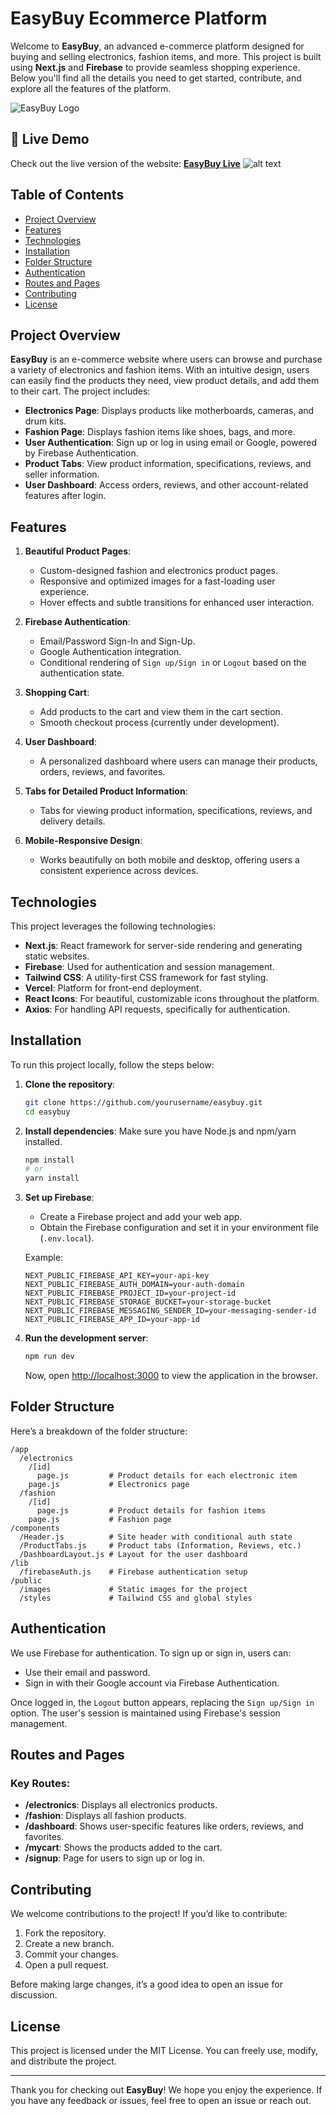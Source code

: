 
# **EasyBuy Ecommerce Platform**

Welcome to **EasyBuy**, an advanced e-commerce platform designed for buying and selling electronics, fashion items, and more. This project is built using **Next.js** and **Firebase** to provide seamless shopping experience. Below you'll find all the details you need to get started, contribute, and explore all the features of the platform.

![EasyBuy Logo](public/images/easybuylogo.png)

## 🚀 **Live Demo**
Check out the live version of the website:
[**EasyBuy Live**](https://easybuy-rho.vercel.app/)
![alt text](image.png)
## **Table of Contents**
- [Project Overview](#project-overview)
- [Features](#features)
- [Technologies](#technologies)
- [Installation](#installation)
- [Folder Structure](#folder-structure)
- [Authentication](#authentication)
- [Routes and Pages](#routes-and-pages)
- [Contributing](#contributing)
- [License](#license)

## **Project Overview**
**EasyBuy** is an e-commerce website where users can browse and purchase a variety of electronics and fashion items. With an intuitive design, users can easily find the products they need, view product details, and add them to their cart. The project includes:
- **Electronics Page**: Displays products like motherboards, cameras, and drum kits.
- **Fashion Page**: Displays fashion items like shoes, bags, and more.
- **User Authentication**: Sign up or log in using email or Google, powered by Firebase Authentication.
- **Product Tabs**: View product information, specifications, reviews, and seller information.
- **User Dashboard**: Access orders, reviews, and other account-related features after login.

## **Features**
1. **Beautiful Product Pages**:
   - Custom-designed fashion and electronics product pages.
   - Responsive and optimized images for a fast-loading user experience.
   - Hover effects and subtle transitions for enhanced user interaction.

2. **Firebase Authentication**:
   - Email/Password Sign-In and Sign-Up.
   - Google Authentication integration.
   - Conditional rendering of `Sign up/Sign in` or `Logout` based on the authentication state.

3. **Shopping Cart**:
   - Add products to the cart and view them in the cart section.
   - Smooth checkout process (currently under development).

4. **User Dashboard**:
   - A personalized dashboard where users can manage their products, orders, reviews, and favorites.

5. **Tabs for Detailed Product Information**:
   - Tabs for viewing product information, specifications, reviews, and delivery details.

6. **Mobile-Responsive Design**:
   - Works beautifully on both mobile and desktop, offering users a consistent experience across devices.

## **Technologies**
This project leverages the following technologies:

- **Next.js**: React framework for server-side rendering and generating static websites.
- **Firebase**: Used for authentication and session management.
- **Tailwind CSS**: A utility-first CSS framework for fast styling.
- **Vercel**: Platform for front-end deployment.
- **React Icons**: For beautiful, customizable icons throughout the platform.
- **Axios**: For handling API requests, specifically for authentication.

## **Installation**

To run this project locally, follow the steps below:

1. **Clone the repository**:
   ```bash
   git clone https://github.com/yourusername/easybuy.git
   cd easybuy
   ```

2. **Install dependencies**:
   Make sure you have Node.js and npm/yarn installed.
   ```bash
   npm install
   # or
   yarn install
   ```

3. **Set up Firebase**:
   - Create a Firebase project and add your web app.
   - Obtain the Firebase configuration and set it in your environment file (`.env.local`).
   
   Example:
   ```
   NEXT_PUBLIC_FIREBASE_API_KEY=your-api-key
   NEXT_PUBLIC_FIREBASE_AUTH_DOMAIN=your-auth-domain
   NEXT_PUBLIC_FIREBASE_PROJECT_ID=your-project-id
   NEXT_PUBLIC_FIREBASE_STORAGE_BUCKET=your-storage-bucket
   NEXT_PUBLIC_FIREBASE_MESSAGING_SENDER_ID=your-messaging-sender-id
   NEXT_PUBLIC_FIREBASE_APP_ID=your-app-id
   ```

4. **Run the development server**:
   ```bash
   npm run dev
   ```

   Now, open [http://localhost:3000](http://localhost:3000) to view the application in the browser.

## **Folder Structure**
Here’s a breakdown of the folder structure:

```
/app
  /electronics
    /[id]
      page.js         # Product details for each electronic item
    page.js           # Electronics page
  /fashion
    /[id]
      page.js         # Product details for fashion items
    page.js           # Fashion page
/components
  /Header.js          # Site header with conditional auth state
  /ProductTabs.js     # Product tabs (Information, Reviews, etc.)
  /DashboardLayout.js # Layout for the user dashboard
/lib
  /firebaseAuth.js    # Firebase authentication setup
/public
  /images             # Static images for the project
  /styles             # Tailwind CSS and global styles
```

## **Authentication**
We use Firebase for authentication. To sign up or sign in, users can:
- Use their email and password.
- Sign in with their Google account via Firebase Authentication.

Once logged in, the `Logout` button appears, replacing the `Sign up/Sign in` option. The user's session is maintained using Firebase's session management.

## **Routes and Pages**

### Key Routes:
- **/electronics**: Displays all electronics products.
- **/fashion**: Displays all fashion products.
- **/dashboard**: Shows user-specific features like orders, reviews, and favorites.
- **/mycart**: Shows the products added to the cart.
- **/signup**: Page for users to sign up or log in.

## **Contributing**

We welcome contributions to the project! If you’d like to contribute:

1. Fork the repository.
2. Create a new branch.
3. Commit your changes.
4. Open a pull request.

Before making large changes, it’s a good idea to open an issue for discussion.

## **License**
This project is licensed under the MIT License. You can freely use, modify, and distribute the project.

---

Thank you for checking out **EasyBuy**! We hope you enjoy the experience. If you have any feedback or issues, feel free to open an issue or reach out.

